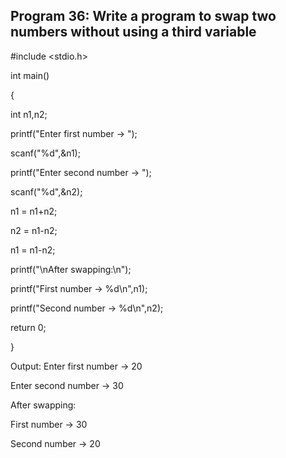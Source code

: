 ## Program 36: Write a program to swap two numbers without using a third variable
#include <stdio.h>

int main()

{

int n1,n2;

printf("Enter first number -> ");

scanf("%d",&n1);

printf("Enter second number -> ");

scanf("%d",&n2);

n1 = n1+n2;

n2 = n1-n2;

n1 = n1-n2;

printf("\nAfter swapping:\n");

printf("First number -> %d\n",n1);

printf("Second number -> %d\n",n2);

return 0;

}

Output: Enter first number -> 20

Enter second number -> 30

After swapping:

First number -> 30

Second number -> 20

